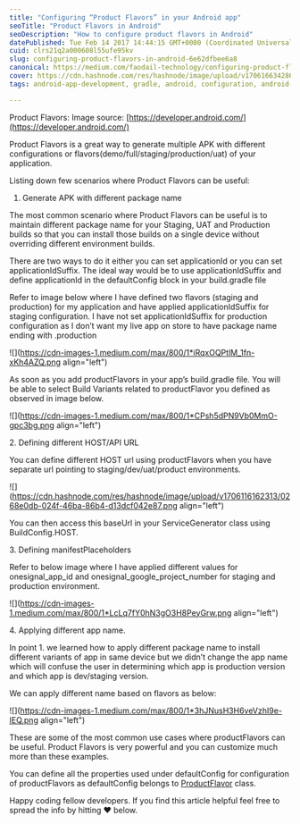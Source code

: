 ```yaml
---
title: "Configuring “Product Flavors” in your Android app"
seoTitle: "Product Flavors in Android"
seoDescription: "How to configure product flavors in Android"
datePublished: Tue Feb 14 2017 14:44:15 GMT+0000 (Coordinated Universal Time)
cuid: clrs21q2a000608l55ufe95kv
slug: configuring-product-flavors-in-android-6e62dfbee6a8
canonical: https://medium.com/faodail-technology/configuring-product-flavors-in-android-6e62dfbee6a8
cover: https://cdn.hashnode.com/res/hashnode/image/upload/v1706166342864/ae2af053-28eb-419d-abff-230684f64d7b.png
tags: android-app-development, gradle, android, configuration, android-studio

---
```


Product Flavors: Image source: [https://developer.android.com/](https://developer.android.com/)

Product Flavors is a great way to generate multiple APK with different configurations or flavors(demo/full/staging/production/uat) of your application.

Listing down few scenarios where Product Flavors can be useful:

1. Generate APK with different package name
    

The most common scenario where Product Flavors can be useful is to maintain different package name for your Staging, UAT and Production builds so that you can install those builds on a single device without overriding different environment builds.

There are two ways to do it either you can set applicationId or you can set applicationIdSuffix. The ideal way would be to use applicationIdSuffix and define applicationId in the defaultConfig block in your build.gradle file

Refer to image below where I have defined two flavors (staging and production) for my application and have applied applicationIdSuffix for staging configuration. I have not set applicationIdSuffix for production configuration as I don’t want my live app on store to have package name ending with .production

![](https://cdn-images-1.medium.com/max/800/1*iRqxOQPtlM_1fn-xKh4AZQ.png align="left")

As soon as you add productFlavors in your app’s build.gradle file. You will be able to select Build Variants related to productFlavor you defined as observed in image below.

![](https://cdn-images-1.medium.com/max/800/1*CPsh5dPN9Vb0MmO-gpc3bg.png align="left")

2\. Defining different HOST/API URL

You can define different HOST url using productFlavors when you have separate url pointing to staging/dev/uat/product environments.

![](https://cdn.hashnode.com/res/hashnode/image/upload/v1706116162313/0268e0db-024f-46ba-86b4-d13dcf042e87.png align="left")

You can then access this baseUrl in your ServiceGenerator class using BuildConfig.HOST.

3\. Defining manifestPlaceholders

Refer to below image where I have applied different values for onesignal\_app\_id and onesignal\_google\_project\_number for staging and production environment.

![](https://cdn-images-1.medium.com/max/800/1*LcLq7fY0hN3gO3H8PeyGrw.png align="left")

4\. Applying different app name.

In point 1. we learned how to apply different package name to install different variants of app in same device but we didn’t change the app name which will confuse the user in determining which app is production version and which app is dev/staging version.

We can apply different name based on flavors as below:

![](https://cdn-images-1.medium.com/max/800/1*3hJNusH3H6veVzhI9e-IEQ.png align="left")

These are some of the most common use cases where productFlavors can be useful. Product Flavors is very powerful and you can customize much more than these examples.

You can define all the properties used under defaultConfig for configuration of productFlavors as defaultConfig belongs to [ProductFlavor](http://google.github.io/android-gradle-dsl/current/com.android.build.gradle.internal.dsl.ProductFlavor.html) class.

Happy coding fellow developers. If you find this article helpful feel free to spread the info by hitting ♥ below.
